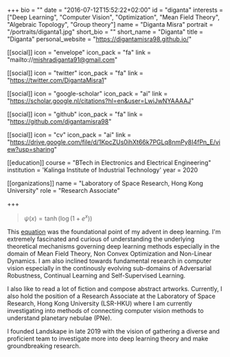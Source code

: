 +++
bio = ""
date = "2016-07-12T15:52:22+02:00"
id = "diganta"
interests = ["Deep Learning", "Computer Vision", "Optimization", "Mean Field Theory", "Algebraic Topology", "Group theory"]
name = "Diganta Misra"
portrait = "/portraits/diganta1.jpg"
short_bio = ""
short_name = "Diganta"
title = "Diganta"
personal_website = "https://digantamisra98.github.io/"

[[social]]
    icon = "envelope"
    icon_pack = "fa"
    link = "mailto://mishradiganta91@gmail.com"

[[social]]
    icon = "twitter"
    icon_pack = "fa"
    link = "https://twitter.com/DigantaMisra1"

[[social]]
    icon = "google-scholar"
    icon_pack = "ai"
    link = "https://scholar.google.nl/citations?hl=en&user=LwiJwNYAAAAJ"

[[social]]
    icon = "github"
    icon_pack = "fa"
    link = "https://github.com/digantamisra98"

[[social]]
    icon = "cv"
    icon_pack = "ai"
    link = "https://drive.google.com/file/d/1KpcZUs0ihXt66k7PGLq8nmPy8I4fPn_E/view?usp=sharing"

[[education]]
    course = "BTech in Electronics and Electrical Engineering"
    institution = 'Kalinga Institute of Industrial Technology'
    year = 2020

[[organizations]]
    name = "Laboratory of Space Research, Hong Kong University"
    role = "Research Associate"

+++

> $\psi(x) = \tanh(\log(1+{e}^{x}))$

This [equation](https://arxiv.org/abs/1908.08681) was the foundational point of my advent in deep learning. I'm extremely fascinated and curious of understanding the underlying theoretical mechanisms governing deep learning methods especially in the domain of Mean Field Theory, Non Convex Optimization and Non-Linear Dynamics. I am also inclined towards fundamental research in computer vision especially in the continously evolving sub-domains of Adversarial Robustness, Continual Learning and Self-Supervised Learning. 

I also like to read a lot of fiction and compose abstract artworks. Currently, I also hold the position of a Research Associate at the Laboratory of Space Research, Hong Kong University (LSR-HKU) where I am currently investigating into methods of connecting computer vision methods to understand planetary nebulae (PNe). 

I founded Landskape in late 2019 with the vision of gathering a diverse and proficient team to investigate more into deep learning theory and make groundbreaking research. 

<link rel="stylesheet" href="https://cdn.jsdelivr.net/gh/jpswalsh/academicons@1/css/academicons.min.css">
